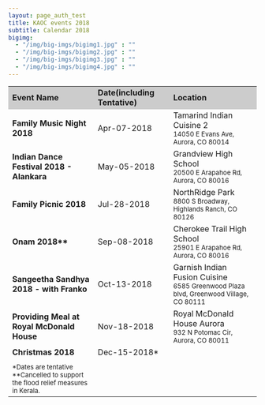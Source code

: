 ```yaml
---
layout: page_auth_test
title: KAOC events 2018
subtitle: Calendar 2018
bigimg:
  - "/img/big-imgs/bigimg1.jpg" : ""
  - "/img/big-imgs/bigimg2.jpg" : ""
  - "/img/big-imgs/bigimg3.jpg" : ""
  - "/img/big-imgs/bigimg4.jpg" : ""
---
```

<table align="center" style="border:0">
  <tr style="border:4;background:#cccccc"><td><strong>Event Name</strong></td><td><strong>Date(including Tentative)</strong></td><td><strong>Location</strong></td></tr>
<tr style="border:0;background:transparent"><td style="border:0"><strong>Family Music Night 2018</strong></td><td style="border:0">Apr-07-2018</td><td style="border:0">Tamarind Indian Cuisine 2 <br/> <font size="2">14050 E Evans Ave, Aurora, CO 80014</font></td></tr>
<tr style="background:transparent"><td style="border:0"><strong>Indian Dance Festival 2018 - Alankara</strong></td><td style="border:0">May-05-2018</td><td style="border:0"> Grandview High School <br/> <font size="2">20500 E Arapahoe Rd, Aurora, CO 80016</font> </td></tr>
<tr style="background:transparent"><td style="border:0"><strong>Family Picnic 2018</strong></td><td style="border:0">Jul-28-2018</td><td style="border:0">NorthRidge Park <br/> <font size="2">8800 S Broadway, Highlands Ranch, CO 80126</font></td></tr>
<tr style="background:transparent"><td style="border:0"><strong>Onam 2018**</strong></td><td style="border:0">Sep-08-2018</td><td style="border:0">Cherokee Trail High School <br/> <font size="2">25901 E Arapahoe Rd, Aurora, CO 80016</font> </td></tr>
  <tr style="background:transparent"><td style="border:0"><strong>Sangeetha Sandhya 2018 - with Franko</strong></td><td style="border:0">Oct-13-2018</td><td style="border:0">Garnish Indian Fusion Cuisine <br/> <font size="2">6585 Greenwood Plaza blvd, Greenwood Village, CO 80111</font> </td></tr>
  <tr style="background:transparent"><td style="border:0"><strong>Providing Meal at Royal McDonald House</strong></td><td style="border:0">Nov-18-2018</td><td style="border:0">Royal McDonald House Aurora<br/> <font size="2">932 N Potomac Cir, Aurora, CO 80011</font> </td></tr>
<tr style="background:transparent"><td style="border:0"><strong>Christmas 2018</strong></td><td style="border:0">Dec-15-2018*</td><td style="border:0"></td></tr>
  <tr style="background:transparent"><td style="border:0"></td><td style="border:0"></td><td style="border:0"></td></tr>  
<tr style="border:0;background:transparent"><td style="border:0">
  <font size="2">*Dates are tentative</font> <br/>
  <font size="2">**Cancelled to support the flood relief measures in Kerala.</font>
  </td></tr></table>
